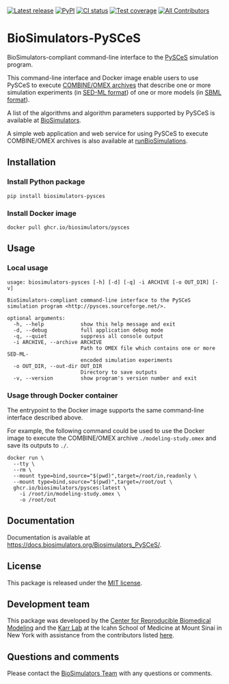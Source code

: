 [![Latest release](https://img.shields.io/github/v/tag/biosimulators/Biosimulators_PySCeS)](https://github.com/biosimulations/Biosimulators_PySCeS/releases)
[![PyPI](https://img.shields.io/pypi/v/biosimulators_pysces)](https://pypi.org/project/biosimulators_pysces/)
[![CI status](https://github.com/biosimulators/Biosimulators_PySCeS/workflows/Continuous%20integration/badge.svg)](https://github.com/biosimulators/Biosimulators_PySCeS/actions?query=workflow%3A%22Continuous+integration%22)
[![Test coverage](https://codecov.io/gh/biosimulators/Biosimulators_PySCeS/branch/dev/graph/badge.svg)](https://codecov.io/gh/biosimulators/Biosimulators_PySCeS)
[![All Contributors](https://img.shields.io/github/all-contributors/biosimulators/Biosimulators_PySCeS/HEAD)](#contributors-)

# BioSimulators-PySCeS
BioSimulators-compliant command-line interface to the [PySCeS](http://pysces.sourceforge.net/) simulation program.

This command-line interface and Docker image enable users to use PySCeS to execute [COMBINE/OMEX archives](https://combinearchive.org/) that describe one or more simulation experiments (in [SED-ML format](https://sed-ml.org)) of one or more models (in [SBML format](http://sbml.org])).

A list of the algorithms and algorithm parameters supported by PySCeS is available at [BioSimulators](https://biosimulators.org/simulators/pysces).

A simple web application and web service for using PySCeS to execute COMBINE/OMEX archives is also available at [runBioSimulations](https://run.biosimulations.org).

## Installation

### Install Python package
```
pip install biosimulators-pysces
```

### Install Docker image
```
docker pull ghcr.io/biosimulators/pysces
```

## Usage

### Local usage
```
usage: biosimulators-pysces [-h] [-d] [-q] -i ARCHIVE [-o OUT_DIR] [-v]

BioSimulators-compliant command-line interface to the PySCeS simulation program <http://pysces.sourceforge.net/>.

optional arguments:
  -h, --help            show this help message and exit
  -d, --debug           full application debug mode
  -q, --quiet           suppress all console output
  -i ARCHIVE, --archive ARCHIVE
                        Path to OMEX file which contains one or more SED-ML-
                        encoded simulation experiments
  -o OUT_DIR, --out-dir OUT_DIR
                        Directory to save outputs
  -v, --version         show program's version number and exit
```

### Usage through Docker container
The entrypoint to the Docker image supports the same command-line interface described above.

For example, the following command could be used to use the Docker image to execute the COMBINE/OMEX archive `./modeling-study.omex` and save its outputs to `./`.

```
docker run \
  --tty \
  --rm \
  --mount type=bind,source="$(pwd)",target=/root/in,readonly \
  --mount type=bind,source="$(pwd)",target=/root/out \
  ghcr.io/biosimulators/pysces:latest \
    -i /root/in/modeling-study.omex \
    -o /root/out
```

## Documentation
Documentation is available at https://docs.biosimulators.org/Biosimulators_PySCeS/.

## License
This package is released under the [MIT license](LICENSE).

## Development team
This package was developed by the [Center for Reproducible Biomedical Modeling](http://reproduciblebiomodels.org) and the [Karr Lab](https://www.karrlab.org) at the Icahn School of Medicine at Mount Sinai in New York with assistance from the contributors listed [here](CONTRIBUTORS.md).

## Questions and comments
Please contact the [BioSimulators Team](mailto:info@biosimulators.org) with any questions or comments.
